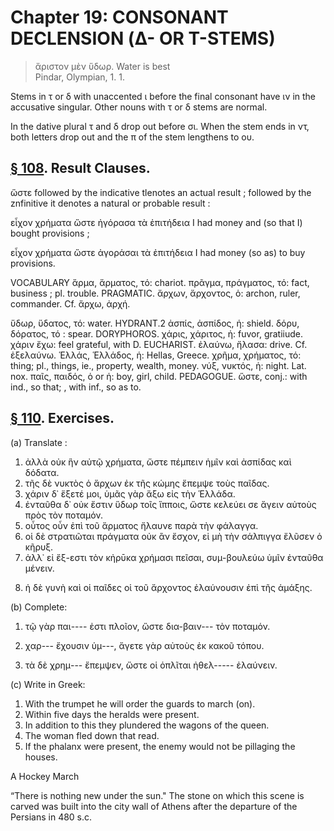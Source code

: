# Chapter 19: CONSONANT DECLENSION (Δ- OR Τ-STEMS)
>  ἄριστον μὲν ὕδωρ. <quote xml:lang="eng">Water is best<br/> <bibl>Pindar, Olympian, 1. 1.</bibl>



<div type="textpart" subtype="para" n="107">


Stems in τ or δ with unaccented ι before the final
consonant have ιν in the accusative singular. Other
nouns with τ or δ stems are normal.



In the dative plural τ and δ drop out before σι. When
the stem ends in ντ, both letters drop out and the π of the
stem lengthens to ου.



<pb n="60"/>


## [§ 108](#para108). Result Clauses.


<rs type="lemma">ὥστε</rs> followed by the indicative
tlenotes an actual result ; followed by the znfinitive it denotes
a natural or probable result :

εἶχον χρήματα ὥστε ἠγόρασα τὰ ἐπιτήδεια
I had money and (so that I) bought provisions ;

εἶχον χρήματα ὥστε ἀγοράσαι τὰ ἐπιτήδεια
I had money (so as) to buy provisions.

<div type="textpart" subtype="para" n="109">


VOCABULARY
<rs type="lemma">ἅρμα</rs>, ἅρματος, τό: chariot.
<rs type="lemma">πρᾶγμα</rs>, πράγματος, τό: fact, business ; pl. trouble. PRAGMATIC.
<rs type="lemma">ἄρχων</rs>, ἄρχοντος, ὁ: archon, ruler,  commander. Cf. ἄρχω, ἀρχή.

<rs type="lemma">ὕδωρ</rs>, ὕδατος, τό: water. HYDRANT.2
<rs type="lemma">ἀσπίς</rs>, ἀσπίδος, ἡ: shield.
<rs type="lemma">δόρυ</rs>, δόρατος, τό : spear. DORYPHOROS.
<rs type="lemma">χάρις</rs>, χάριτος, ἡ: fuvor, gratiiude. χάριν ἔχω: feel grateful, with D. EUCHARIST.
<rs type="lemma">ἐλαύνω</rs>, ἤλασα: drive. Cf. ἐξελαύνω.
<rs type="lemma">Ἑλλάς</rs>, Ἑλλάδος, ἡ: Ηellas, Greece.
<rs type="lemma">χρῆμα</rs>, χρήματος, τό: thing; pl., things, ie., property, wealth, money.
<rs type="lemma">νύξ</rs>, νυκτός, ἡ: night. Lat. nox.
<rs type="lemma">παῖς</rs>, παιδός, ὁ or ἡ: boy, girl, child. PEDAGOGUE.
ὥστε, conj.: with ind., so that; , with inf., so as to.

## [§ 110](#para110). Exercises.




(a) Translate :

1. ἀλλὰ οὐκ ἣν αὐτῷ χρήματα, ὥστε πέμπειν ἡμῖν καὶ ἀσπίδας καὶ δόδατα.
2. τῆς δὲ νυκτὸς ὁ ἄρχων ἐκ τῆς κώμης ἔπεμψε τοὺς παῖδας.
3. χάριν δ᾽ ἕξετέ μοι, ὑμᾶς γὰρ ἄξω εἰς τὴν Ἑλλάδα.
4. ἐνταῦθα δ᾽ οὐκ ἔστιν ὕδωρ τοῖς ἵπποις, ὥστε κελεύει σε ἄγειν αὐτοὺς πρὸς τὸν ποταμόν.
5. οὗτος οὖν ἐπὶ τοῦ ἅρματος ἤλαυνε παρὰ τὴν φάλαγγα.
6. οἱ δὲ στρατιῶται πράγματα οὐκ ἂν ἔσχον, εἰ μὴ τὴν σάλπιγγα ἔλῦσεν ὁ κῆρυξ.
7. ἀλλ᾽ εἰ ἔξ-εστι τὸν κἠρῡκα χρήμασι πεῖσαι, συμ-βουλεύω ὑμῖν ἐνταῦθα μένειν.

<pb n="61"/>

8. ἡ δὲ γυνὴ καὶ οἱ παῖδες οἱ τοῦ ἄρχοντος ἐλαύνουσιν ἐπὶ τῆς ἁμάξης.

(b) Complete:

1. τῷ γὰρ παι---- ἐστι πλοῖον, ὥστε δια-βαιν--- τὸν ποταμόν.

2. χαρ--- ἔχουσιν ὑμ---, ἄγετε γὰρ αὐτοὺς ἐκ κακοῦ τόπου.
3. τὰ δὲ χρημ--- ἔπεμψεν, ὥστε οἱ ὁπλῖται ἠθελ----- ἐλαύνειν.

(c) Write in Greek:

1. With the trumpet he will order the guards to march (on).
2. Within five days the heralds were present.
3. In addition to this they plundered the wagons of the queen.
4. The woman fled down that read.
5. If the phalanx were present, the enemy would not be pillaging the houses.

A Hockey March

“There is nothing new under the sun." The stone on which this scene
is carved was built into the city wall of Athens after the departure of the
Persians in 480 s.c.

<pb n="62"/>






